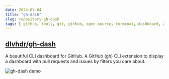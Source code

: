 ```yaml
---
date: 2024-09-04
title: "gh-dash"
slug: repository-gh-dash
tags: [ github, tools, git, github, open-source, terminal, dashboard, application ]
---
```


## [dlvhdr/gh-dash][1]

A beautiful CLI dashboard for GitHub. A GitHub (gh) CLI extension to display a dashboard with pull requests and issues by filters you care about.

![gh-dash demo][2]

  [1]: https://github.com/dlvhdr/gh-dash
  [2]: https://user-images.githubusercontent.com/6196971/198704107-6775a0ba-669d-418b-9ae9-59228aaa84d1.gif
